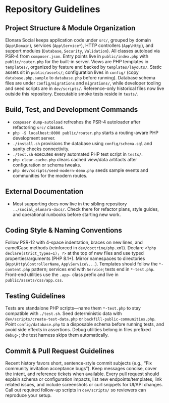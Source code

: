 # Repository Guidelines

## Project Structure & Module Organization
Elonara Social keeps application code under `src/`, grouped by domain (`App\Domain`), services (`App\Service*`), HTTP controllers (`App\Http`), and support modules (`Database`, `Security`, `Validation`). All classes autoload via PSR-4 from `composer.json`. Entry points live in `public/index.php` with `public/router.php` for the built-in server. Views are PHP templates in `templates/`, organized by feature and backed by `templates/layouts/`. Static assets sit in `public/assets/`; configuration lives in `config/` (copy `database.php.sample` to `database.php` before running). Database schema files are under `config/migrations` and `migrations/`, while developer tooling and seed scripts are in `dev/scripts/`. Reference-only historical files now live outside this repository. Executable smoke tests reside in `tests/`.

## Build, Test, and Development Commands
- `composer dump-autoload` refreshes the PSR-4 autoloader after refactoring `src/` classes.
- `php -S localhost:8000 public/router.php` starts a routing-aware PHP development server.
- `./install.sh` provisions the database using `config/schema.sql` and sanity checks connectivity.
- `./test.sh` executes every automated PHP test script in `tests/`.
- `php clear-cache.php` clears cached view/data artifacts after configuration or schema tweaks.
- `php dev/scripts/seed-modern-demo.php` seeds sample events and communities for the modern routes.

## External Documentation
- Most supporting docs now live in the sibling repository `../social_elonara-docs/`. Check there for refactor plans, style guides, and operational runbooks before starting new work.

## Coding Style & Naming Conventions
Follow PSR-12 with 4-space indentation, braces on new lines, and camelCase methods (reinforced in `dev/doctrine/php.xml`). Declare `<?php declare(strict_types=1); ?>` at the top of new files and use typed properties/arguments (PHP 8.1+). Mirror namespaces to directories (`App\Http\ControllerName`, `App\Service\...`). Templates should follow the `*-content.php` pattern; services end with `Service`; tests end in `*-test.php`. Front-end utilities use the `.app-` class prefix and live in `public/assets/css/app.css`.

## Testing Guidelines
Tests are standalone PHP scripts—name them `*-test.php` to stay compatible with `./test.sh`. Seed deterministic data with `dev/scripts/create-test-data.php` or `backfill-public-communities.php`. Point `config/database.php` to a disposable schema before running tests, and avoid side effects in assertions. Debug utilities belong in files prefixed `debug-`; the test harness skips them automatically.

## Commit & Pull Request Guidelines
Recent history favors short, sentence-style commit subjects (e.g., “Fix community invitation acceptance bugs”). Keep messages concise, cover the intent, and reference tickets when available. Every pull request should explain schema or configuration impacts, list new endpoints/templates, link related issues, and include screenshots or curl snippets for UI/API changes. Call out required follow-up scripts in `dev/scripts/` so reviewers can reproduce your setup.

